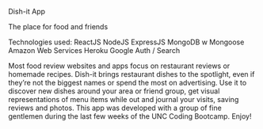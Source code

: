 Dish-it App

The place for food and friends

Technologies used:
ReactJS
NodeJS
ExpressJS 
MongoDB w Mongoose
Amazon Web Services
Heroku
Google Auth / Search

Most food review websites and apps focus on restaurant reviews or homemade recipes. Dish-it brings restaurant dishes to the spotlight, even if they’re not the biggest names or spend the most on advertising. Use it to discover new dishes around your area or friend group, get visual representations of menu items while out and journal your visits, saving reviews and photos. This app was developed with a group of fine gentlemen during the last few weeks of the UNC Coding Bootcamp. Enjoy!
